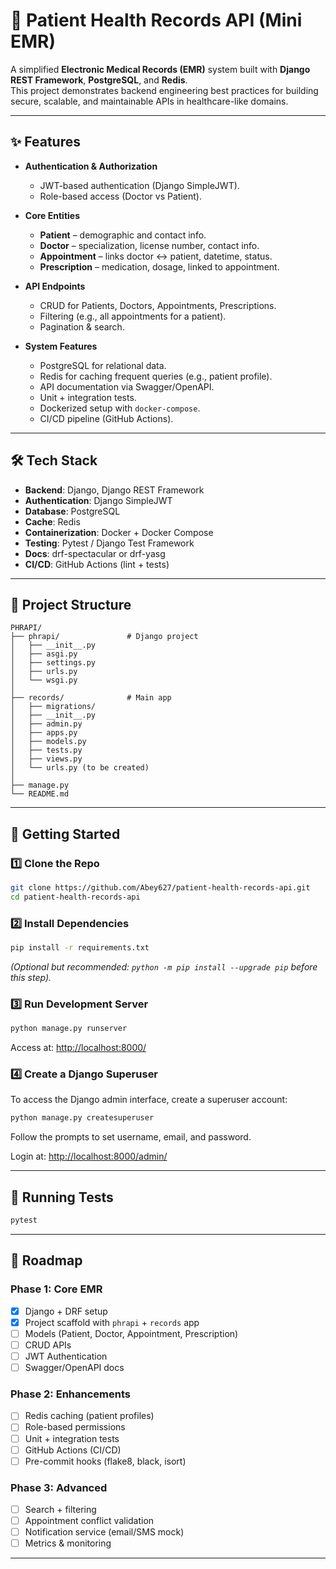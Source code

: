 # 🏥 Patient Health Records API (Mini EMR)

A simplified **Electronic Medical Records (EMR)** system built with **Django REST Framework**, **PostgreSQL**, and **Redis**.  
This project demonstrates backend engineering best practices for building secure, scalable, and maintainable APIs in healthcare-like domains.

---

## ✨ Features

- **Authentication & Authorization**
  - JWT-based authentication (Django SimpleJWT).
  - Role-based access (Doctor vs Patient).

- **Core Entities**
  - **Patient** – demographic and contact info.
  - **Doctor** – specialization, license number, contact info.
  - **Appointment** – links doctor ↔ patient, datetime, status.
  - **Prescription** – medication, dosage, linked to appointment.

- **API Endpoints**
  - CRUD for Patients, Doctors, Appointments, Prescriptions.
  - Filtering (e.g., all appointments for a patient).
  - Pagination & search.

- **System Features**
  - PostgreSQL for relational data.
  - Redis for caching frequent queries (e.g., patient profile).
  - API documentation via Swagger/OpenAPI.
  - Unit + integration tests.
  - Dockerized setup with `docker-compose`.
  - CI/CD pipeline (GitHub Actions).

---

## 🛠 Tech Stack

- **Backend**: Django, Django REST Framework  
- **Authentication**: Django SimpleJWT  
- **Database**: PostgreSQL  
- **Cache**: Redis  
- **Containerization**: Docker + Docker Compose  
- **Testing**: Pytest / Django Test Framework  
- **Docs**: drf-spectacular or drf-yasg  
- **CI/CD**: GitHub Actions (lint + tests)

---

## 📂 Project Structure

```
PHRAPI/
├── phrapi/               # Django project
│   ├── __init__.py
│   ├── asgi.py
│   ├── settings.py
│   ├── urls.py
│   └── wsgi.py
│
├── records/              # Main app
│   ├── migrations/
│   ├── __init__.py
│   ├── admin.py
│   ├── apps.py
│   ├── models.py
│   ├── tests.py
│   ├── views.py
│   └── urls.py (to be created)
│
├── manage.py
└── README.md
```

---

## 🚀 Getting Started

### 1️⃣ Clone the Repo
```bash
git clone https://github.com/Abey627/patient-health-records-api.git
cd patient-health-records-api
```

### 2️⃣ Install Dependencies
```bash
pip install -r requirements.txt
```

*(Optional but recommended: `python -m pip install --upgrade pip` before this step).*


### 3️⃣ Run Development Server
```bash
python manage.py runserver
```

Access at: [http://localhost:8000/](http://localhost:8000/)

### 4️⃣ Create a Django Superuser
To access the Django admin interface, create a superuser account:
```bash
python manage.py createsuperuser
```
Follow the prompts to set username, email, and password.

Login at: [http://localhost:8000/admin/](http://localhost:8000/admin/)

---

## 🧪 Running Tests

```bash
pytest
```

---

## 📌 Roadmap

### Phase 1: Core EMR
- [x] Django + DRF setup
- [x] Project scaffold with `phrapi` + `records` app
- [ ] Models (Patient, Doctor, Appointment, Prescription)
- [ ] CRUD APIs
- [ ] JWT Authentication
- [ ] Swagger/OpenAPI docs

### Phase 2: Enhancements
- [ ] Redis caching (patient profiles)
- [ ] Role-based permissions
- [ ] Unit + integration tests
- [ ] GitHub Actions (CI/CD)
- [ ] Pre-commit hooks (flake8, black, isort)

### Phase 3: Advanced
- [ ] Search + filtering
- [ ] Appointment conflict validation
- [ ] Notification service (email/SMS mock)
- [ ] Metrics & monitoring

---
